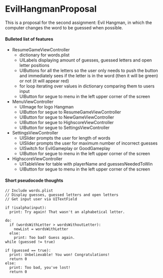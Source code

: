 # EvilHangmanProposal
This is a proposal for the second assignment: Evil Hangman, in which the computer changes the word to be guessed when possible.

#### Bulleted list of features
* ResumeGameViewController
    * dictionary for words.plist
    * UILabels displaying amount of guesses, guessed letters and open letter positions
    * UIButtons for all the letters so the user only needs to push the button and immediately sees if the letter is in the word (then it will be green) or not (it will appear red)
    * for loop iterating over values in dictionary comparing them to users input
    * UIButton for segue to menu in the left upper corner of the screen
* MenuViewController
    * UIImage for logo Hangman
    * UIButton for segue to ResumeGameViewController
    * UIButton for segue to NewGameViewController
    * UIButton for segue to HighscoreViewController
    * UIButton for segue to SettingsViewController
* SettingsViewController
    * UISlider prompts the user for length of words
    * UISlider prompts the user for maximum number of incorrect guesses 
    * UISwitch for EvilGameplay or GoodGameplay
    * UIButton for segue to menu in the left upper corner of the screen
* HighscoreViewController
    * UITableView for table with playerName and guessesNeededToWin
    * UIButton for segue to menu in the left upper corner of the screen

#### Short pseudocode thoughts
    // Include words.plist
    // Display guesses, guessed letters and open letters
    // Get input user via UITextField
    
    if !isalpha(input):
      print: Try again! That wasn't an alphabetical letter.

    do: 
      if (wordsWithLetter > wordsWithoutLetter):
        newList = wordsWithLetter
      else:
        print: Too bad! Guess again.
    while (guessed != true)

    if (guessed == true):
      print: Unbelievable! You won! Congratulations!
      return 0
    else:
      print: Too bad, you've lost!
      return 0
